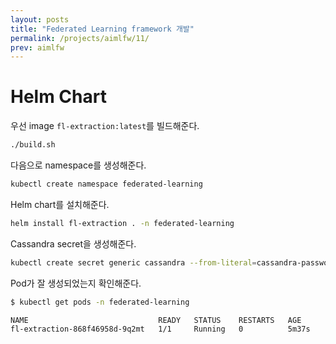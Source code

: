 ```yaml
---
layout: posts
title: "Federated Learning framework 개발"
permalink: /projects/aimlfw/11/
prev: aimlfw
---
```


# Helm Chart

우선 image `fl-extraction:latest`를 빌드해준다.

```bash
./build.sh
```

다음으로 namespace를 생성해준다.

```bash
kubectl create namespace federated-learning
```

Helm chart를 설치해준다.

```bash
helm install fl-extraction . -n federated-learning
```

Cassandra secret을 생성해준다.

```bash
kubectl create secret generic cassandra --from-literal=cassandra-password=OOcrm4pqFi -n federated-learning
```

Pod가 잘 생성되었는지 확인해준다.

```bash
$ kubectl get pods -n federated-learning

NAME                             READY   STATUS    RESTARTS   AGE
fl-extraction-868f46958d-9q2mt   1/1     Running   0          5m37s
```

